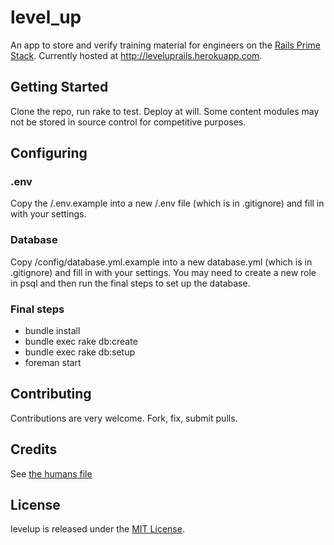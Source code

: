 level_up
=========

An app to store and verify training material for engineers on the [Rails Prime Stack](http://words.steveklabnik.com/rails-has-two-default-stacks). Currently hosted at http://leveluprails.herokuapp.com.

Getting Started
---------------

Clone the repo, run rake to test. Deploy at will. Some content modules
may not be stored in source control for competitive purposes.

## Configuring

### .env
Copy the /.env.example into a new /.env file (which is in .gitignore) and fill in with your settings.


### Database

Copy /config/database.yml.example into a new database.yml (which is in .gitignore) and fill in with your settings. You may need to create a new role in psql and then run the final steps to set up the database.

### Final steps

- bundle install
- bundle exec rake db:create
- bundle exec rake db:setup
- foreman start

Contributing
------------

Contributions are very welcome. Fork, fix, submit pulls.

Credits
-------

See [the humans file](public/humans.txt)

License
-------

levelup is released under the [MIT License](https://github.com/jmmastey/levelup/blob/master/MIT-LICENSE).
